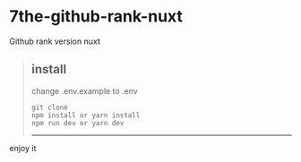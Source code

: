 # 7the-github-rank-nuxt

Github rank version nuxt

> ## install
> change .env.example to .env
>
>     git clone
>     npm install or yarn install
>     npm run dev or yarn dev
> _____________________________________

enjoy it